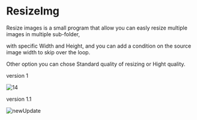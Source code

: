 # ResizeImg
Resize images is a small program that allow you can easly resize multiple images in multiple sub-folder,

with specific Width and Height, and you can add a condition on the source image width to skip over the loop.

Other option you can chose Standard quality of resizing or Hight quality.

version 1

![14](https://user-images.githubusercontent.com/48380521/197060496-00261172-ad1a-4484-badd-bb82f8dee046.png)

version 1.1

![newUpdate](https://user-images.githubusercontent.com/48380521/197392054-f5d8a4c8-93f5-4721-aaf9-73ae8510b51d.png)
